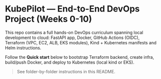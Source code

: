 # KubePilot — End-to-End DevOps Project (Weeks 0-10)


This repo contains a full hands-on DevOps curriculum spanning local development to cloud: FastAPI app, Docker, GitHub Actions (OIDC), Terraform (VPC, EC2, ALB, EKS modules), Kind + Kubernetes manifests and Helm instructions.


Follow the **Quick start** below to bootstrap Terraform backend, create infra, build/push Docker, and deploy to Kubernetes (local kind or EKS).


> See folder-by-folder instructions in this README.
